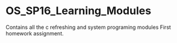 # OS_SP16_Learning_Modules
Contains all the c refreshing and system programing modules
First homework assignment.
